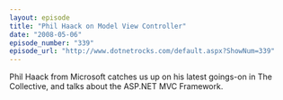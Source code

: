 ```yaml
---
layout: episode
title: "Phil Haack on Model View Controller"
date: "2008-05-06"
episode_number: "339"
episode_url: "http://www.dotnetrocks.com/default.aspx?ShowNum=339"
---
```


Phil Haack from Microsoft catches us up on his latest goings-on in The Collective, and talks about the ASP.NET MVC Framework.
